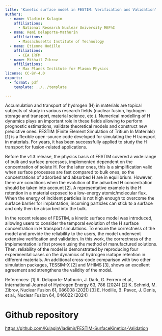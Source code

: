 ```yaml
---
title: 'Kinetic surface model in FESTIM: Verification and Validation'
authors:
  - name: Vladimir Kulagin
    affiliations:
      - National Research Nuclear University MEPhI
  - name: Remi Delaporte-Mathurin
    affiliations:
      - Massachusetts Institute of Technology
  - name: Etienne Hodille
    affiliations:
      - CEA IRFM
  - name: Mikhail Zibrov
    affiliations:
      - Max Planck Institute for Plasma Physics
license: CC-BY-4.0
exports:
  - format: pdf
    template: ../../template

---
```


Accumulation and transport of hydrogen (H) in materials are topical subjects of study in various research fields (nuclear fusion, hydrogen storage and transport, material science, etc.). Numerical modelling of H dynamics plays an important role in these fields allowing to perform prognostic estimations, validate theoretical models and construct new predictive ones. FESTIM (Finite Element Simulation of Tritium In Materials) [1] is a flexible open-source code developed for simulating the H transport in materials. For years, it has been successfully applied to study the H transport for fusion-related applications.

Before the v1.3 release, the physics basis of FESTIM covered a wide range of bulk and surface processes, implemented dependent on the concentration of solute H. For the latter ones, this is a simplification valid when surface processes are fast compared to bulk ones, so the concentrations of adsorbed and absorbed H are in equilibrium. However, there are conditions when the evolution of the adsorbed H concentration should be taken into account [2]. A representative example is the H retention in a material exposed to a low-energy atomic/molecular flux. When the energy of incident particles is not high enough to overcome the surface barrier for implantation, incoming particles can stick to a surface and only then be absorbed into the bulk.

In the recent release of FESTIM, a kinetic surface model was introduced, allowing users to consider the temporal evolution of the H surface concentration in H transport simulations. To ensure the correctness of the model and provide the reliability to the users, the model underwent extensive verification and validation. In this work, the correctness of the implementation is first proven using the method of manufactured solutions. Then, reliability of the model is demonstrated by reproducing four experimental cases on the dynamics of hydrogen isotope retention in different materials. An additional cross-code comparison with two other simulation packages, TESSIM-X [2] and MHIMS [3], shows an excellent agreement and strengthens the validity of the model.
 
References:
[1] R. Delaporte-Mathurin, J. Dark, G. Ferrero et al., International Journal of Hydrogen Energy 63, 786 (2024)
[2] K. Schmid, M. Zibrov, Nuclear Fusion 61, 086008 (2021)
[3] E. Hodille, B. Pavec, J. Denis, et al., Nuclear Fusion 64, 046022 (2024)

# Github repository
https://github.com/KulaginVladimir/FESTIM-SurfaceKinetics-Validation

